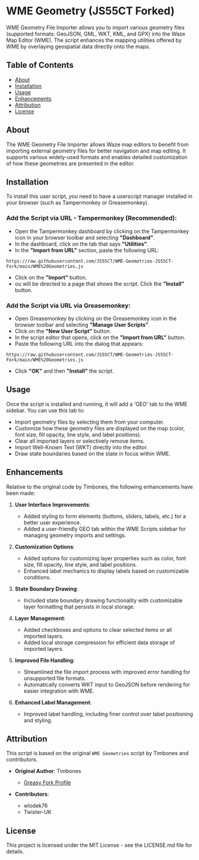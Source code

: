 # WME Geometry (JS55CT Forked)

WME Geometry File Importer allows you to import various geometry files (supported formats: GeoJSON, GML, WKT, KML, and GPX) into the Waze Map Editor (WME). The script enhances the mapping utilities offered by WME by overlaying geospatial data directly onto the maps.

## Table of Contents
- [About](#about)
- [Installation](#installation)
- [Usage](#usage)
- [Enhancements](#enhancements)
- [Attribution](#attribution)
- [License](#license)

## About

The WME Geometry File Importer allows Waze map editors to benefit from importing external geometry files for better navigation and map editing. It supports various widely-used formats and enables detailed customization of how these geometries are presented in the editor.

## Installation

To install this user script, you need to have a userscript manager installed in your browser (such as Tampermonkey or Greasemonkey).

### Add the Script via URL - Tampermonkey (Recommended):
- Open the Tampermonkey dashboard by clicking on the Tampermonkey icon in your browser toolbar and selecting **"Dashboard"**.
- In the dashboard, click on the tab that says **"Utilities"**.
- In the **"Import from URL"** section, paste the following URL:
```
https://raw.githubusercontent.com/JS55CT/WME-Geometries-JS55CT-Fork/main/WME%20Geometries.js
```
- Click on the **"Import"** button.
- ou will be directed to a page that shows the script. Click the **"Install"** button.

### Add the Script via URL via Greasemonkey:
- Open Greasemonkey by clicking on the Greasemonkey icon in the browser toolbar and selecting **"Manage User Scripts"**.
- Click on the **"New User Script"** button.
- In the script editor that opens, click on the **"Import from URL"** button.
- Paste the following URL into the dialog that appears:
```
https://raw.githubusercontent.com/JS55CT/WME-Geometries-JS55CT-Fork/main/WME%20Geometries.js
```
- Click **"OK"** and then **"Install"** the script.

## Usage

Once the script is installed and running, it will add a 'GEO' tab to the WME sidebar. You can use this tab to:
- Import geometry files by selecting them from your computer.
- Customize how these geometry files are displayed on the map (color, font size, fill opacity, line style, and label positions).
- Clear all imported layers or selectively remove items.
- Import Well-Known Text (WKT) directly into the editor.
- Draw state boundaries based on the state in focus within WME.

## Enhancements

Relative to the original code by Timbones, the following enhancements have been made:

1. **User Interface Improvements**:
   - Added styling to form elements (buttons, sliders, labels, etc.) for a better user experience.
   - Added a user-friendly GEO tab within the WME Scripts sidebar for managing geometry imports and settings.

2. **Customization Options**:
   - Added options for customizing layer properties such as color, font size, fill opacity, line style, and label positions.
   - Enhanced label mechanics to display labels based on customizable conditions.

3. **State Boundary Drawing**:
   - Included state boundary drawing functionality with customizable layer formatting that persists in local storage.

4. **Layer Management**:
   - Added checkboxes and options to clear selected items or all imported layers.
   - Added local storage compression for efficient data storage of imported layers.

5. **Improved File Handling**:
   - Streamlined the file import process with improved error handling for unsupported file formats.
   - Automatically converts WKT input to GeoJSON before rendering for easier integration with WME.

6. **Enhanced Label Management**:
   - Improved label handling, including finer control over label positioning and styling.

## Attribution

This script is based on the original `WME Geometries` script by Timbones and contributors.

- **Original Author**: Timbones
  - [Greasy Fork Profile](https://greasyfork.org/users/3339)

- **Contributors**: 
  - wlodek76
  - Twister-UK

## License

This project is licensed under the MIT License - see the LICENSE.md file for details.
